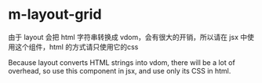 # m-layout-grid

由于 layout 会把 html 字符串转换成 vdom，会有很大的开销，所以请在 jsx 中使用这个组件，html 的方式请只使用它的css

Because layout converts HTML strings into vdom, there will be a lot of overhead, so use this component in jsx, and use only its CSS in html.